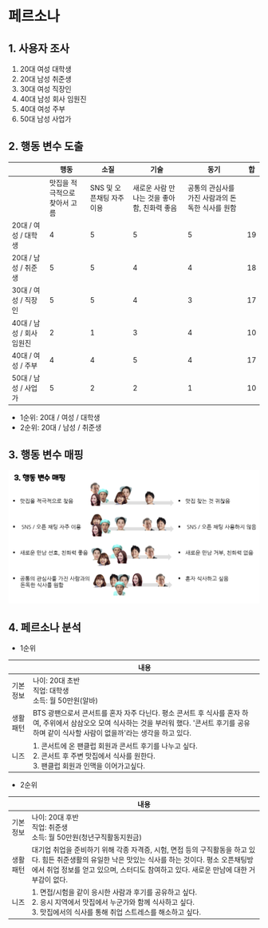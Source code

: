 # 페르소나

## 1. 사용자 조사

1.  20대 여성 대학생 
2.  20대 남성 취준생 
3.  30대 여성 직장인
4.  40대 남성 회사 임원진
5.  40대 여성 주부
6.  50대 남성 사업가



## 2. 행동 변수 도출

|                           | 행동                          | 소질                      | 기술                                        | 동기                                             | 합   |
| ------------------------- | ----------------------------- | ------------------------- | ------------------------------------------- | ------------------------------------------------ | ---- |
|                           | 맛집을 적극적으로 찾아서 고름 | SNS 및 오픈채팅 자주 이용 | 새로운 사람 만나는 것을 좋아함, 친화력 좋음 | 공통의 관심사를 가진 사람과의 돈독한 식사를 원함 |      |
| 20대 / 여성 / 대학생      | 4                             | 5                         | 5                                           | 5                                                | 19   |
| 20대 / 남성 / 취준생      | 5                             | 5                         | 4                                           | 4                                                | 18   |
| 30대 / 여성 / 직장인      | 5                             | 5                         | 4                                           | 3                                                | 17   |
| 40대 / 남성 / 회사 임원진 | 2                             | 1                         | 3                                           | 4                                                | 10   |
| 40대 / 여성 / 주부        | 4                             | 4                         | 5                                           | 4                                                | 17   |
| 50대 / 남성 / 사업가      | 5                             | 2                         | 2                                           | 1                                                | 10   |

- 1순위: 20대 / 여성 / 대학생
- 2순위:  20대 / 남성 / 취준생



## 3. 행동 변수 매핑

![](img/페르소나_행동분석.PNG)





## 4. 페르소나 분석

- 1순위

|           | 내용                                                         |
| --------- | ------------------------------------------------------------ |
| 기본 정보 | 나이: 20대 초반 <br />직업: 대학생 <br />소득: 월 50만원(알바) |
| 생활 패턴 | BTS 광팬으로서 콘서트를 혼자 자주 다닌다. 평소 콘서트 후 식사를 혼자 하여, 주위에서 삼삼오오 모여 식사하는 것을 부러워 했다. '콘서트 후기를 공유하며 같이 식사할 사람이 없을까'라는 생각을 하고 있다. |
| 니즈      | 1. 콘서트에 온 팬클럽 회원과 콘서트 후기를 나누고 싶다.<br />2. 콘서트 후 주변 맛집에서 식사를 원한다.<br />3. 팬클럽 회원과 인맥을 이어가고싶다. |



- 2순위

|           | 내용                                                         |
| --------- | ------------------------------------------------------------ |
| 기본 정보 | 나이: 20대 후반 <br />직업: 취준생<br />소득: 월 50만원(청년구직활동지원금) |
| 생활 패턴 | 대기업 취업을 준비하기 위해 각종 자격증, 시험, 면접 등의 구직활동을 하고 있다. 힘든 취준생활의 유일한 낙은 맛있는 식사를 하는 것이다. 평소 오픈채팅방에서 취업 정보를 얻고 있으며, 스터디도 참여하고 있다. 새로운 만남에 대한 거부감이 없다. |
| 니즈      | 1. 면접/시험을 같이 응시한 사람과 후기를 공유하고 싶다.<br />2. 응시 지역에서 맛집에서 누군가와 함께 식사하고 싶다.<br />3. 맛집에서의 식사를 통해 취업 스트레스를 해소하고 싶다. |

